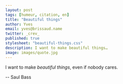 ```yaml
---
layout: post
tags: [humeur, citation, en]
title: "Beautiful things"
author: Yves
email: yves@brissaud.name
twitter: _crev_
published: true
stylesheet: "beautiful-things.css"
description: I want to make beautiful things…
image: images/quote.jpg
---
```


<p class="quote">I want to make <em>beautiful things</em>, even if nobody cares.</p>

-- Saul Bass

